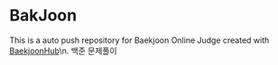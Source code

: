 # BakJoon
This is a auto push repository for Baekjoon Online Judge created with [BaekjoonHub](https://github.com/BaekjoonHub/BaekjoonHub)\n.
백준 문제풀이
